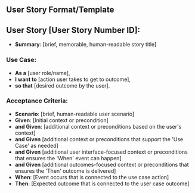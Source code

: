 <!--
## Description:
This template is designed to help product managers and development teams create clear, concise user stories. It guides the formulation of user stories, ensuring they are structured to promote understanding and actionable outcomes. This template is particularly useful during Generative AI sessions, assuming enough product details, persona insights, positioning, and problem contexts have been already provided.

## Usage Note:
Ideal for use in Generative AI sessions where comprehensive background information (product details, personas, positioning, and problems) has already been established. This ensures the user stories generated are grounded in the project's context and objectives.

## Attribution:
Created by Dean Peters, March 14, 2024.

## Licensing:
Licensed under the MIT License. This template can be freely used, modified, and distributed with attribution to the original creator.

Date: March 14, 2024
-->

## User Story Format/Template

## User Story [User Story Number ID]:

- **Summary**: [brief, memorable, human-readable story title]

### Use Case:
- **As a** [user role/name],
- **I want to** [action user takes to get to outcome],
- **so that** [desired outcome by the user].

### Acceptance Criteria:
<!-- 
Note: Givens are pre-conditions, so don't feel limited to just 3 Givens.
-->
- **Scenario**: [brief, human-readable user scenario]
- **Given**: [Initial context or precondition]
- **and Given**: [additional context or preconditions based on the user's context]
- **and Given** [additional context or preconditions that support the 'Use Case' as needed]
- **and Given** [additional user interface-focused context or preconditions that ensures the 'When' event can happen]
- **and Given** [additional outcomes-focused context or preconditions that ensures the 'Then' outcome is delivered]
- **When**: [Event occurs that is connected to the use case action]
- **Then**: [Expected outcome that is connected to the user case outcome]


